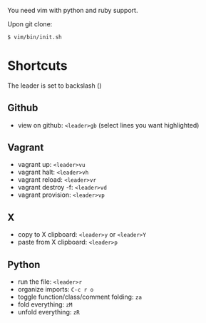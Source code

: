 You need vim with python and ruby support.

Upon git clone:
```bash
$ vim/bin/init.sh
```

Shortcuts
=========

The leader is set to backslash (\)

Github
------
* view on github: `<leader>gb` (select lines you want highlighted)

Vagrant
-------
* vagrant up: `<leader>vu`
* vagrant halt: `<leader>vh`
* vagrant reload: `<leader>vr`
* vagrant destroy -f: `<leader>vd`
* vagrant provision: `<leader>vp`

X
-
* copy to X clipboard: `<leader>y` or `<leader>Y`
* paste from X clipboard: `<leader>p`

Python
------
* run the file: `<leader>r`
* organize imports: `C-c r o`
* toggle function/class/comment folding: `za`
* fold everything: `zM`
* unfold everything: `zR`
